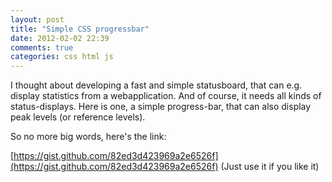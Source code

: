 ```yaml
---
layout: post
title: "Simple CSS progressbar"
date: 2012-02-02 22:39
comments: true
categories: css html js
---
```

I thought about developing a fast and simple statusboard, that can e.g. display statistics from a webapplication. And of course, it needs all kinds of status-displays. Here is one, a simple progress-bar, that can also display peak levels (or reference levels).

So no more big words, here's the link: 

[https://gist.github.com/82ed3d423969a2e6526f](https://gist.github.com/82ed3d423969a2e6526f) (Just use it if you like it)
